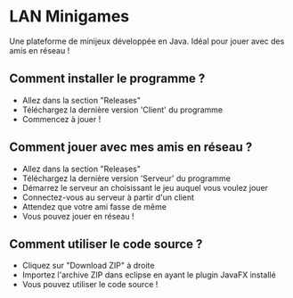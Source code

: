 # LAN Minigames
Une plateforme de minijeux développée en Java. Idéal pour jouer avec des amis en réseau !

Comment installer le programme ?
-
- Allez dans la section "Releases"
- Téléchargez la dernière version 'Client' du programme
- Commencez à jouer !

Comment jouer avec mes amis en réseau ?
-
- Allez dans la section "Releases"
- Téléchargez la dernière version 'Serveur' du programme
- Démarrez le serveur an choisissant le jeu auquel vous voulez jouer
- Connectez-vous au serveur à partir d'un client
- Attendez que votre ami fasse de même
- Vous pouvez jouer en réseau !

Comment utiliser le code source ?
-
- Cliquez sur "Download ZIP" à droite
- Importez l'archive ZIP dans eclipse en ayant le plugin JavaFX installé
- Vous pouvez utiliser le code source !

